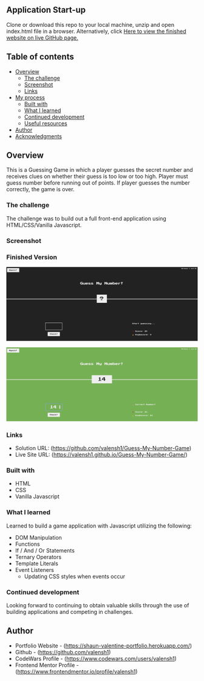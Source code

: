 ## Application Start-up

Clone or download this repo to your local machine, unzip and open index.html file in a browser.
Alternatively, click [Here to view the finished website on live GitHub page.]( https://valensh1.github.io/Guess-My-Number-Game/ )
<br>

## Table of contents

- [Overview](#overview)
  - [The challenge](#the-challenge)
  - [Screenshot](#screenshot)
  - [Links](#links)
- [My process](#my-process)
  - [Built with](#built-with)
  - [What I learned](#what-i-learned)
  - [Continued development](#continued-development)
  - [Useful resources](#useful-resources)
- [Author](#author)
- [Acknowledgments](#acknowledgments)

## Overview
This is a Guessing Game in which a player guesses the secret number and receives clues on whether their guess is too low or too high. Player must guess number before running out of points. If player guesses the number correctly, the game is over. 

### The challenge

The challenge was to build out a full front-end application using HTML/CSS/Vanilla Javascript.

### Screenshot

### Finished Version
![screenshot of finished project](Screenshot1.png?raw=true "screenshot of finished project")

![screenshot of finished project](Screenshot2.png?raw=true?raw=true "screenshot of finished project")

### Links

- Solution URL: (https://github.com/valensh1/Guess-My-Number-Game)
- Live Site URL: (https://valensh1.github.io/Guess-My-Number-Game/)

### Built with

- HTML
- CSS
- Vanilla Javascript

### What I learned

Learned to build a game application with Javascript utilizing the following:
- DOM Manipulation
- Functions
- If / And / Or Statements
- Ternary Operators
- Template Literals
- Event Listeners
  - Updating CSS styles when events occur

### Continued development

Looking forward to continuing to obtain valuable skills through the use of building applications and competing in challenges.

## Author

- Portfolio Website - (https://shaun-valentine-portfolio.herokuapp.com/)
- Github - (https://github.com/valensh1)
- CodeWars Profile - (https://www.codewars.com/users/valensh1)
- Frontend Mentor Profile - (https://www.frontendmentor.io/profile/valensh1)


